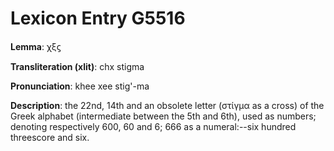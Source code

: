 # Lexicon Entry G5516

**Lemma**: χξϛ

**Transliteration (xlit)**: chx stigma

**Pronunciation**: khee xee stig'-ma

**Description**:
the 22nd, 14th and an obsolete letter (στίγμα as a cross) of the Greek alphabet (intermediate between the 5th and 6th), used as numbers; denoting respectively 600, 60 and 6; 666 as a numeral:--six hundred threescore and six.
